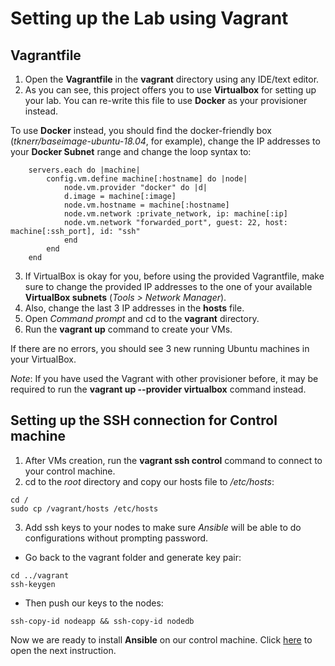 # Setting up the Lab using Vagrant
## Vagrantfile
1. Open the **Vagrantfile** in the **vagrant** directory using any IDE/text editor.
2. As you can see, this project offers you to use **Virtualbox** for setting up your lab. You can re-write this file to use **Docker** as your provisioner instead. 

To use **Docker** instead, you should find the docker-friendly box (*tknerr/baseimage-ubuntu-18.04*, for example), change the IP addresses to your **Docker Subnet** range and change the loop syntax to:
```
    servers.each do |machine|
        config.vm.define machine[:hostname] do |node|
            node.vm.provider "docker" do |d|
            d.image = machine[:image]
            node.vm.hostname = machine[:hostname]
            node.vm.network :private_network, ip: machine[:ip]
            node.vm.network "forwarded_port", guest: 22, host: machine[:ssh_port], id: "ssh"
            end
        end
    end
```
3. If VirtualBox is okay for you, before using the provided Vagrantfile, make sure to change the provided IP addresses to the one of your available **VirtualBox subnets** (*Tools > Network Manager*). 
4. Also, change the last 3 IP addresses in the **hosts** file. 
5. Open *Command prompt* and cd to the **vagrant** directory.
6. Run the **vagrant up** command to create your VMs. 

If there are no errors, you should see 3 new running Ubuntu machines in your VirtualBox.

*Note*: If you have used the Vagrant with other provisioner before, it may be required to run the **vagrant up --provider virtualbox** command instead.
## Setting up the SSH connection for Control machine ##

1. After VMs creation, run the **vagrant ssh control** command to connect to your control machine.
2. cd to the *root* directory and copy our hosts file to */etc/hosts*:
```
cd /
sudo cp /vagrant/hosts /etc/hosts
```
3. Add ssh keys to your nodes to make sure *Ansible* will be able to do configurations without prompting password.

* Go back to the vagrant folder and generate key pair:
```
cd ../vagrant
ssh-keygen
```
* Then push our keys to the nodes:
```
ssh-copy-id nodeapp && ssh-copy-id nodedb
```

Now we are ready to install **Ansible** on our control machine. Click [here](ansible/README.md) to open the next instruction. 


